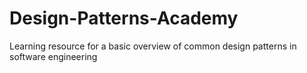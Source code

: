 # Design-Patterns-Academy

Learning resource for a basic overview of common design patterns in software engineering
